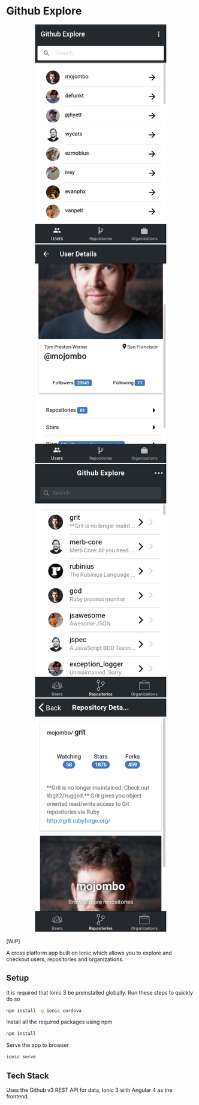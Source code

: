 # Github Explore 

<p align="center">
  <img src="https://raw.githubusercontent.com/ajayns/github-explore/master/screenshots/1.png" width="350"/>
  <img src="https://raw.githubusercontent.com/ajayns/github-explore/master/screenshots/2.png" width="350"/>
  <img src="https://raw.githubusercontent.com/ajayns/github-explore/master/screenshots/1_ios.png" width="350"/>
  <img src="https://raw.githubusercontent.com/ajayns/github-explore/master/screenshots/2_ios.png" width="350"/>
</p>

[WIP]

A cross platform app built on Ionic which allows you to explore and checkout users, repositories and organizations.


## Setup
It is required that Ionic 3 be preinstalled globally. Run these steps to quickly do so

```bash
npm install -g ionic cordova
```
Install all the required packages using npm

```bash
npm install
```

Serve the app to browser
```bash
ionic serve
```

## Tech Stack
Uses the Github v3 REST API for data, Ionic 3 with Angular 4 as the frontend.